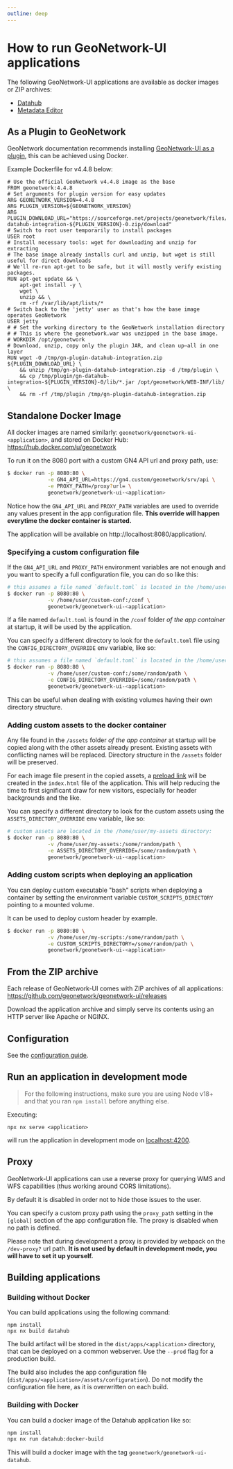 ```yaml
---
outline: deep
---
```


# How to run GeoNetwork-UI applications

The following GeoNetwork-UI applications are available as docker images or ZIP archives:

- [Datahub](../apps/datahub)
- [Metadata Editor](../apps/editor)

## As a Plugin to GeoNetwork

GeoNetwork documentation recommends installing [GeoNetwork-UI as a plugin](https://docs.geonetwork-opensource.org/4.4/install-guide/plugins/), this can be achieved using Docker. 

Example Dockerfile for v4.4.8 below: 

```
# Use the official GeoNetwork v4.4.8 image as the base
FROM geonetwork:4.4.8
# Set arguments for plugin version for easy updates
ARG GEONETWORK_VERSION=4.4.8
ARG PLUGIN_VERSION=${GEONETWORK_VERSION}
ARG PLUGIN_DOWNLOAD_URL="https://sourceforge.net/projects/geonetwork/files/GeoNetwork_opensource/v${GEONETWORK_VERSION}/gn-datahub-integration-${PLUGIN_VERSION}-0.zip/download"
# Switch to root user temporarily to install packages
USER root
# Install necessary tools: wget for downloading and unzip for extracting
# The base image already installs curl and unzip, but wget is still useful for direct downloads
# We'll re-run apt-get to be safe, but it will mostly verify existing packages.
RUN apt-get update && \
    apt-get install -y \
    wget \
    unzip && \
    rm -rf /var/lib/apt/lists/*
# Switch back to the 'jetty' user as that's how the base image operates GeoNetwork
USER jetty
# # Set the working directory to the GeoNetwork installation directory
# # This is where the geonetwork.war was unzipped in the base image.
# WORKDIR /opt/geonetwork
# Download, unzip, copy only the plugin JAR, and clean up—all in one layer
RUN wget -O /tmp/gn-plugin-datahub-integration.zip ${PLUGIN_DOWNLOAD_URL} \
    && unzip /tmp/gn-plugin-datahub-integration.zip -d /tmp/plugin \
    && cp /tmp/plugin/gn-datahub-integration-${PLUGIN_VERSION}-0/lib/*.jar /opt/geonetwork/WEB-INF/lib/ \
    && rm -rf /tmp/plugin /tmp/gn-plugin-datahub-integration.zip
```

## Standalone Docker Image

All docker images are named similarly: `geonetwork/geonetwork-ui-<application>`, and stored on Docker Hub: https://hub.docker.com/u/geonetwork

To run it on the 8080 port with a custom GN4 API url and proxy path, use:

```bash
$ docker run -p 8080:80 \
             -e GN4_API_URL=https://gn4.custom/geonetwork/srv/api \
             -e PROXY_PATH=/proxy?url= \
             geonetwork/geonetwork-ui-<application>
```

Notice how the `GN4_API_URL` and `PROXY_PATH` variables are used to override any values present in the app configuration file.
**This override will happen everytime the docker container is started.**

The application will be available on http://localhost:8080/application/.

### Specifying a custom configuration file

If the `GN4_API_URL` and `PROXY_PATH` environment variables are not enough and you want to specify a full configuration file,
you can do so like this:

```bash
# this assumes a file named `default.toml` is located in the /home/user/custom-conf directory:
$ docker run -p 8080:80 \
             -v /home/user/custom-conf:/conf \
             geonetwork/geonetwork-ui-<application>
```

If a file named `default.toml` is found in the `/conf` folder _of the app container_ at startup, it will be used by the application.

You can specify a different directory to look for the `default.toml` file using the `CONFIG_DIRECTORY_OVERRIDE` env variable, like so:

```bash
# this assumes a file named `default.toml` is located in the /home/user/custom-conf directory:
$ docker run -p 8080:80 \
             -v /home/user/custom-conf:/some/random/path \
             -e CONFIG_DIRECTORY_OVERRIDE=/some/random/path \
             geonetwork/geonetwork-ui-<application>
```

This can be useful when dealing with existing volumes having their own directory structure.

### Adding custom assets to the docker container

Any file found in the `/assets` folder _of the app container_ at startup will be copied along with the other assets already present. Existing assets with conflicting names will be
replaced. Directory structure in the `/assets` folder will be preserved.

For each image file present in the copied assets, a [preload link](https://developer.mozilla.org/en-US/docs/Web/HTML/Link_types/preload) will be created in the `index.html` file of the application. This will help reducing the
time to first significant draw for new visitors, especially for header backgrounds and the like.

You can specify a different directory to look for the custom assets using the `ASSETS_DIRECTORY_OVERRIDE` env variable, like so:

```bash
# custom assets are located in the /home/user/my-assets directory:
$ docker run -p 8080:80 \
             -v /home/user/my-assets:/some/random/path \
             -e ASSETS_DIRECTORY_OVERRIDE=/some/random/path \
             geonetwork/geonetwork-ui-<application>
```

### Adding custom scripts when deploying an application

You can deploy custom executable "bash" scripts when deploying a container by setting the environment variable `CUSTOM_SCRIPTS_DIRECTORY` pointing to a mounted volume.

It can be used to deploy custom header by example.

```bash
$ docker run -p 8080:80 \
             -v /home/user/my-scripts:/some/random/path \
             -e CUSTOM_SCRIPTS_DIRECTORY=/some/random/path \
             geonetwork/geonetwork-ui-<application>
```

## From the ZIP archive

Each release of GeoNetwork-UI comes with ZIP archives of all applications: https://github.com/geonetwork/geonetwork-ui/releases

Download the application archive and simply serve its contents using an HTTP server like Apache or NGINX.

## Configuration

See the [configuration guide](./configure.md).

## Run an application in development mode

> For the following instructions, make sure you are using Node v18+ and that you ran `npm install` before anything else.

Executing:

```
npx nx serve <application>
```

will run the application in development mode on [localhost:4200](http://localhost:4200/).

## Proxy

GeoNetwork-UI applications can use a reverse proxy for querying WMS and WFS capabilities (thus working around CORS limitations).

By default it is disabled in order not to hide those issues to the user.

You can specify a custom proxy path using the `proxy_path` setting in the `[global]` section of the app configuration file. The proxy is disabled when
no path is defined.

Please note that during development a proxy is provided by webpack on the `/dev-proxy?` url path. **It is
not used by default in development mode, you will have to set it up yourself.**

## Building applications

### Building without Docker

You can build applications using the following command:

```shell script
npm install
npx nx build datahub
```

The build artifact will be stored in the `dist/apps/<application>` directory, that can be deployed on a common webserver. Use the `--prod` flag for a production build.

The build also includes the app configuration file (`dist/apps/<application>/assets/configuration`). Do not modify the configuration file here, as it is overwritten on each build.

### Building with Docker

You can build a docker image of the Datahub application like so:

```bash
npm install
npx nx run datahub:docker-build
```

This will build a docker image with the tag `geonetwork/geonetwork-ui-datahub`.
